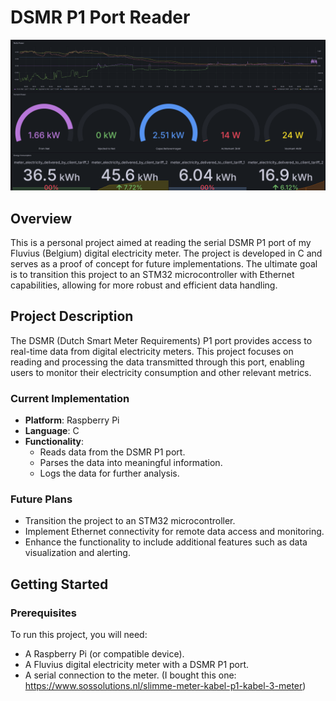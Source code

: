 # DSMR P1 Port Reader

![Alt text](/Grafana.png?raw=true "Grafana Dashboard")

## Overview

This is a personal project aimed at reading the serial DSMR P1 port of my Fluvius (Belgium) digital electricity meter. The project is developed in C and serves as a proof of concept for future implementations. The ultimate goal is to transition this project to an STM32 microcontroller with Ethernet capabilities, allowing for more robust and efficient data handling.

## Project Description

The DSMR (Dutch Smart Meter Requirements) P1 port provides access to real-time data from digital electricity meters. This project focuses on reading and processing the data transmitted through this port, enabling users to monitor their electricity consumption and other relevant metrics.

### Current Implementation

- **Platform**: Raspberry Pi
- **Language**: C
- **Functionality**: 
  - Reads data from the DSMR P1 port.
  - Parses the data into meaningful information.
  - Logs the data for further analysis.

### Future Plans

- Transition the project to an STM32 microcontroller.
- Implement Ethernet connectivity for remote data access and monitoring.
- Enhance the functionality to include additional features such as data visualization and alerting.

## Getting Started

### Prerequisites

To run this project, you will need:

- A Raspberry Pi (or compatible device).
- A Fluvius digital electricity meter with a DSMR P1 port.
- A serial connection to the meter. (I bought this one: https://www.sossolutions.nl/slimme-meter-kabel-p1-kabel-3-meter)
